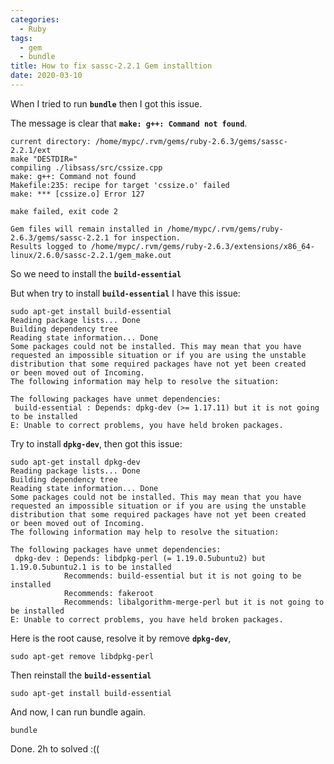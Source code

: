 ```yaml
---
categories:
  - Ruby
tags:
  - gem
  - bundle
title: How to fix sassc-2.2.1 Gem installtion
date: 2020-03-10
---
```



When I tried to run **```bundle```** then I got this issue.

The message is clear that **```make: g++: Command not found```**.

```
current directory: /home/mypc/.rvm/gems/ruby-2.6.3/gems/sassc-2.2.1/ext
make "DESTDIR="
compiling ./libsass/src/cssize.cpp
make: g++: Command not found
Makefile:235: recipe for target 'cssize.o' failed
make: *** [cssize.o] Error 127

make failed, exit code 2

Gem files will remain installed in /home/mypc/.rvm/gems/ruby-2.6.3/gems/sassc-2.2.1 for inspection.
Results logged to /home/mypc/.rvm/gems/ruby-2.6.3/extensions/x86_64-linux/2.6.0/sassc-2.2.1/gem_make.out
```


So we need to install the **```build-essential```**

But when try to install **```build-essential```** I have this issue:


```
sudo apt-get install build-essential
Reading package lists... Done
Building dependency tree
Reading state information... Done
Some packages could not be installed. This may mean that you have
requested an impossible situation or if you are using the unstable
distribution that some required packages have not yet been created
or been moved out of Incoming.
The following information may help to resolve the situation:

The following packages have unmet dependencies:
 build-essential : Depends: dpkg-dev (>= 1.17.11) but it is not going to be installed
E: Unable to correct problems, you have held broken packages.
```

Try to install **```dpkg-dev```**, then got this issue:

```
sudo apt-get install dpkg-dev
Reading package lists... Done
Building dependency tree
Reading state information... Done
Some packages could not be installed. This may mean that you have
requested an impossible situation or if you are using the unstable
distribution that some required packages have not yet been created
or been moved out of Incoming.
The following information may help to resolve the situation:

The following packages have unmet dependencies:
 dpkg-dev : Depends: libdpkg-perl (= 1.19.0.5ubuntu2) but 1.19.0.5ubuntu2.1 is to be installed
            Recommends: build-essential but it is not going to be installed
            Recommends: fakeroot
            Recommends: libalgorithm-merge-perl but it is not going to be installed
E: Unable to correct problems, you have held broken packages.

```

Here is the root cause, resolve it by remove **```dpkg-dev```**,
```
sudo apt-get remove libdpkg-perl
```

Then reinstall the **```build-essential```**

```
sudo apt-get install build-essential
```

And now, I can run bundle again.

```
bundle
```

Done. 2h to solved :((